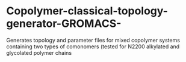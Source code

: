 # Copolymer-classical-topology-generator-GROMACS-
Generates topology and parameter files for mixed copolymer systems containing two types of comonomers (tested for N2200 alkylated and glycolated polymer chains
